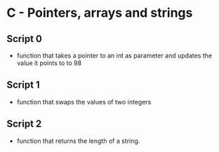 #  C - Pointers, arrays and strings

## Script 0
- function that takes a pointer to an int as parameter and updates the value it points to to 98

## Script 1
- function that swaps the values of two integers

## Script 2
-  function that returns the length of a string.
